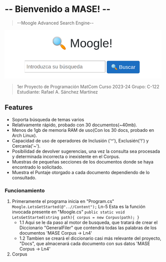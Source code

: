 # -- Bienvenido a MASE! --

>--Moogle Advanced Search Engine--

![](moogle.png)

> 1er Proyecto de Programación
> MatCom
> Curso 2023-24
> Grupo: C-122
> Estudiante: Rafael A. Sánchez Martínez

## Features

- Soporta búsqueda de temas varios
- Relativamente rápido, probado con 30 documentos(~40mb).
- Menos de 1gb de memoria RAM de uso(Con los 30 docs, probado en Arch Linux).
- Capacidad de uso de operadores de Inclusión ('^'), Exclusién('!') y Cercanía('~').
- Posibilidad de devolver sugerencias, una vez la consulta sea procesada y determinada incorrecta o inexistente en el Corpus.
- Muestras de pequeñas secciones de los documentos donde se haya encontrado lo solicitado.
- Muestra el Puntaje otorgado a cada documento dependiendo de lo consultado.

### Funcionamiento

1. Primeramente el programa inicia en "Program.cs"
    `Moogle.LetsGetStarted(@"..//Content");` Ln-5
    Esta es la función invocada presente en "Moogle.cs"
    `public static void LetsGetStarted(string path){ corpus = new Corpus(path); }`
   - 1.1 Aqui se le da paso al motor de busqueda, que tratará de crear el Diccionario "GeneralFiler" que contendrá todas las palabras de los documentos 'MASE Corpus -> Ln4'
   - 1.2 Tambien se creará el diccionario casi más relevante del proyecto, "Docs", que almacenará cada documento con sus datos 'MASE Corpus -> Ln4'
2. Corpus
